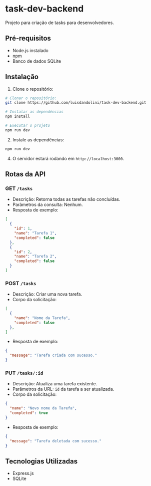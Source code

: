 # task-dev-backend

Projeto para criação de tasks para desenvolvedores.

## Pré-requisitos

- Node.js instalado
- npm
- Banco de dados SQLite

## Instalação

1. Clone o repositório:

```bash
# Clonar o repositório:
git clone https://github.com/luisdandolini/task-dev-backend.git

# Instalar as dependências
npm install

# Executar o projeto
npm run dev
```

2. Instale as dependências:

```bash
npm run dev
```

4. O servidor estará rodando em `http://localhost:3000`.

## Rotas da API

### GET `/tasks`

- Descrição: Retorna todas as tarefas não concluídas.
- Parâmetros da consulta: Nenhum.
- Resposta de exemplo:

```json
[
  {
    "id": 1,
    "name": "Tarefa 1",
    "completed": false
  },
  {
    "id": 2,
    "name": "Tarefa 2",
    "completed": false
  }
]
```

### POST `/tasks`

- Descrição: Criar uma nova tarefa.
- Corpo da solicitação:

```json
[
  {
    "name": "Nome da Tarefa",
    "completed": false
  },
]
```

- Resposta de exemplo:

```json
{
  "message": "Tarefa criada com sucesso."
}
```

### PUT `/tasks/:id`

- Descrição: Atualiza uma tarefa existente.
- Parâmetros da URL: `id` da tarefa a ser atualizada.
- Corpo da solicitação:

```json
{
  "name": "Novo nome da Tarefa",
  "completed": true
}
```

- Resposta de exemplo:

```json
{
  "message": "Tarefa deletada com sucesso."
}
```

## Tecnologias Utilizadas
- Express.js
- SQLite
